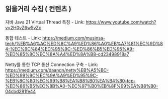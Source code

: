 ## 읽을거리 수집 ( 컨텐츠 )


자바 Java 21 Virtual Thread 특징  - Link: https://www.youtube.com/watch?v=2H0vZ6w5vZc

통합 테스트 - Link: https://medium.com/musinsa-tech/%EB%A6%AC%ED%8C%A9%ED%86%A0%EB%A7%81%EC%9D%84-%EC%9C%84%ED%95%9C-%ED%86%B5%ED%95%A9-%ED%85%8C%EC%8A%A4%ED%8A%B8-cd23498918a7

Netty를 통한 TCP 통신 Connection 구축 - Link: https://medium.com/daangn/netty%EB%A5%BC-%ED%99%9C%EC%9A%A9%ED%95%9C-%EB%8C%80%EC%99%B8%EA%B8%B0%EA%B4%80-tcp-%ED%86%B5%EC%8B%A0-%EC%97%B0%EB%8F%99%EA%B8%B0-04cbd281fe44



